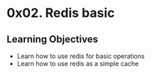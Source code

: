 # 0x02. Redis basic

## Learning Objectives

* Learn how to use redis for basic operations
* Learn how to use redis as a simple cache
